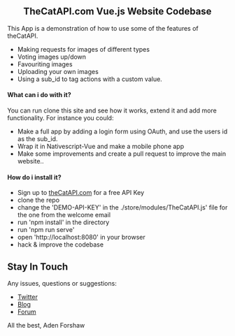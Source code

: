 <h2 align="center">TheCatAPI.com Vue.js Website Codebase</h2>

This App is a demonstration of how to use some of the features of theCatAPI. 
- Making requests for images of different types
- Voting images up/down
- Favouriting images
- Uploading your own images
- Using a sub_id to tag actions with a custom value.

#### What can i do with it?

You can run clone this site and see how it works, extend it and add more functionality. For instance you could:
- Make a full app by adding a login form using OAuth, and use the users id as the sub_id. 
- Wrap it in Nativescript-Vue and make a mobile phone app
- Make some improvements and create a pull request to improve the main website..


#### How do i install it?

- Sign up to [theCatAPI.com](https://theCatAPI.com) for a free API Key
- clone the repo
- change the 'DEMO-API-KEY' in the ./store/modules/TheCatAPI.js' file for the one from the welcome email
- run 'npm install' in the directory
- run 'npm run serve'
- open 'http://localhost:8080' in your browser
- hack & improve the codebase

## Stay In Touch

Any issues, questions or suggestions:

- [Twitter](https://twitter.com/adenforshaw)
- [Blog](https://thatapiguy.com/)
- [Forum](https://forum.thatapiguy.com/)

All the best, Aden Forshaw
